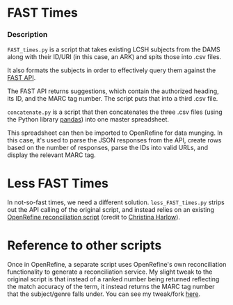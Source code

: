 # FAST Times

### Description

`FAST_times.py` is a script that takes existing LCSH subjects from the DAMS along with their ID/URI (in this case, an ARK) and spits those into .csv files.  

It also formats the subjects in order to effectively query them against the [FAST API](https://experimental.worldcat.org/fast/).  

The FAST API returns suggestions, which contain the authorized heading, its ID, and the MARC tag number. The script puts that into a third .csv file.  

`concatenate.py` is a script that then concatenates the three .csv files (using the Python library [pandas](http://pandas.pydata.org/pandas-docs/stable/)) into one master spreadsheet.  

This spreadsheet can then be imported to OpenRefine for data munging. In this case, it's used to parse the JSON responses from the API, create rows based on the number of responses, parse the IDs into valid URLs, and display the relevant MARC tag.  

# Less FAST Times

In not-so-fast times, we need a different solution. `less_FAST_times.py` strips out the API calling of the original script, and instead relies on an existing [OpenRefine reconciliation script](https://github.com/cmh2166/fast-reconcile) (credit to [Christina Harlow](https://github.com/cmh2166)).  

# Reference to other scripts

Once in OpenRefine, a separate script uses OpenRefine's own reconciliation functionality to generate a reconciliation service. My slight tweak to the original script is that instead of a ranked number being returned reflecting the match accuracy of the term, it instead returns the MARC tag number that the subject/genre falls under. You can see my tweak/fork [here](https://github.com/remerjohnson/fast-reconcile).   
